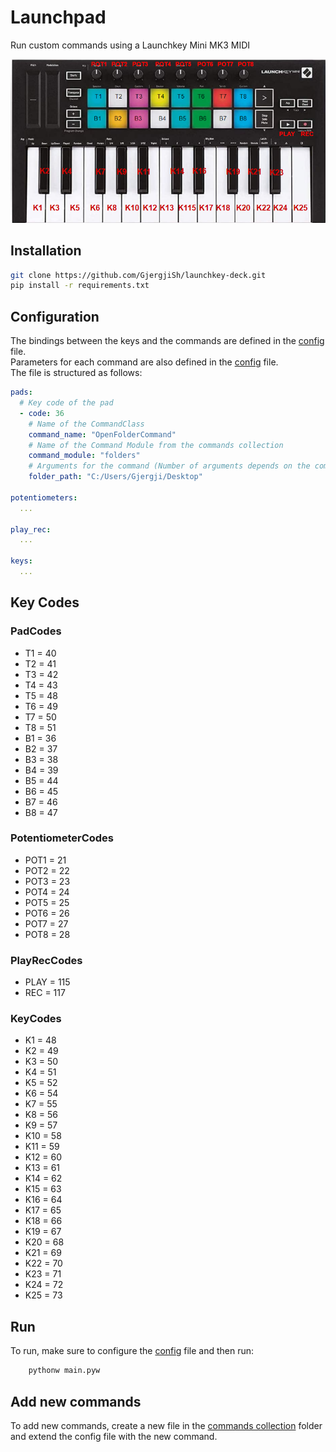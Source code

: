 # Launchpad

Run custom commands using a Launchkey Mini MK3 MIDI

![launchpad](.docs/img/launchpad-keys.png)

## Installation

```bash
git clone https://github.com/GjergjiSh/launchkey-deck.git
pip install -r requirements.txt
```

## Configuration

The bindings between the keys and the commands are defined in the [config](./config.yml) file.  
Parameters for each command are also defined in the [config](./config.yml) file.  
The file is structured as follows:

```yaml
pads:
  # Key code of the pad
  - code: 36
    # Name of the CommandClass
    command_name: "OpenFolderCommand" 
    # Name of the Command Module from the commands collection
    command_module: "folders" 
    # Arguments for the command (Number of arguments depends on the command)
    folder_path: "C:/Users/Gjergji/Desktop"

potentiometers:
  ...

play_rec:
  ...
  
keys:
  ...

```

## Key Codes

### PadCodes
- T1 = 40
- T2 = 41
- T3 = 42
- T4 = 43
- T5 = 48
- T6 = 49
- T7 = 50
- T8 = 51
- B1 = 36
- B2 = 37
- B3 = 38
- B4 = 39
- B5 = 44
- B6 = 45
- B7 = 46
- B8 = 47


### PotentiometerCodes
- POT1 = 21
- POT2 = 22
- POT3 = 23
- POT4 = 24
- POT5 = 25
- POT6 = 26
- POT7 = 27
- POT8 = 28


### PlayRecCodes 
- PLAY = 115 
- REC = 117


### KeyCodes
- K1 = 48
- K2 = 49
- K3 = 50
- K4 = 51
- K5 = 52
- K6 = 54
- K7 = 55
- K8 = 56
- K9 = 57
- K10 = 58
- K11 = 59
- K12 = 60
- K13 = 61
- K14 = 62
- K15 = 63
- K16 = 64
- K17 = 65
- K18 = 66
- K19 = 67
- K20 = 68
- K21 = 69
- K22 = 70
- K23 = 71
- K24 = 72
- K25 = 73

## Run

To run, make sure to configure the [config](./config.yml) file and then run:

```bash
    pythonw main.pyw
```

## Add new commands

To add new commands, create a new file in the [commands collection](./launchpad/commands/collection) folder and
extend the config file with the new command.
